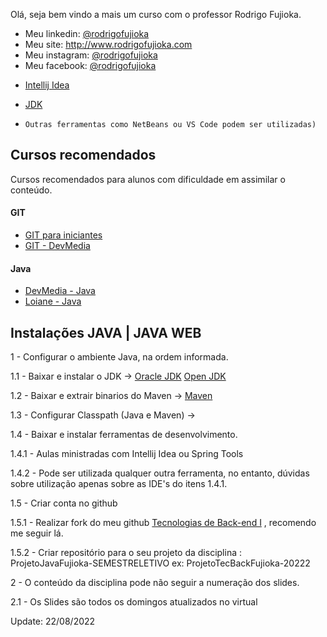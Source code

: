 Olá, seja bem vindo a mais um curso com o professor Rodrigo Fujioka.

* Meu linkedin: [@rodrigofujioka](https://www.linkedin.com/in/rodrigofujioka/)
* Meu site: http://www.rodrigofujioka.com
* Meu instagram: [@rodrigofujioka](https://www.instagram.com/rodrigofujioka)
* Meu facebook: [@rodrigofujioka](https://www.facebook.com/rodrigofujioka)



- [Intellij Idea](https://www.jetbrains.com/idea/)
- [JDK](https://jdk.java.net/java-se-ri/11)

- ```Outras ferramentas como NetBeans ou VS Code podem ser utilizadas)```

## Cursos recomendados

Cursos recomendados para alunos com dificuldade em assimilar o conteúdo.

#### GIT
- [GIT para iniciantes](https://www.udemy.com/git-e-github-para-iniciantes/)
- [GIT - DevMedia](https://www.devmedia.com.br/guia/git-e-github/37585)

#### Java
- [DevMedia - Java](https://www.devmedia.com.br/guia/programador-java/37809)
- [Loiane - Java](https://loiane.training/curso/java-basico)


## Instalações  JAVA | JAVA WEB


1 - Configurar o ambiente Java, na ordem informada.

1.1 - Baixar e instalar o JDK  ->
[Oracle JDK](https://www.oracle.com/technetwork/pt/java/javase/downloads/index.html)
[Open JDK](https://openjdk.java.net/install/index.html)

1.2 - Baixar e extrair binarios do Maven ->
[Maven](https://maven.apache.org/download.cgi)

1.3 - Configurar Classpath (Java e Maven) ->

1.4 - Baixar e instalar ferramentas de desenvolvimento.

1.4.1 - Aulas ministradas com Intellij Idea ou Spring Tools

1.4.2 - Pode ser utilizada qualquer outra ferramenta, no entanto, dúvidas sobre
utilização apenas sobre as IDE's do itens 1.4.1.

1.5 - Criar conta no github

1.5.1 - Realizar fork do meu github [Tecnologias de Back-end I](https://github.com/rodrigofujioka/tecback) , recomendo me seguir lá.

1.5.2 - Criar repositório para o seu projeto da disciplina :  ProjetoJavaFujioka-SEMESTRELETIVO ex: ProjetoTecBackFujioka-20222

2 - O conteúdo da disciplina pode não seguir a numeração dos slides.

2.1 - Os Slides são todos os domingos atualizados no virtual

Update: 22/08/2022



